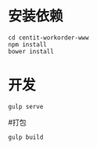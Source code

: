
# 安装依赖
```
cd centit-workorder-www
npm install
bower install
```

# 开发
```
gulp serve
```

#打包
```
gulp build
```